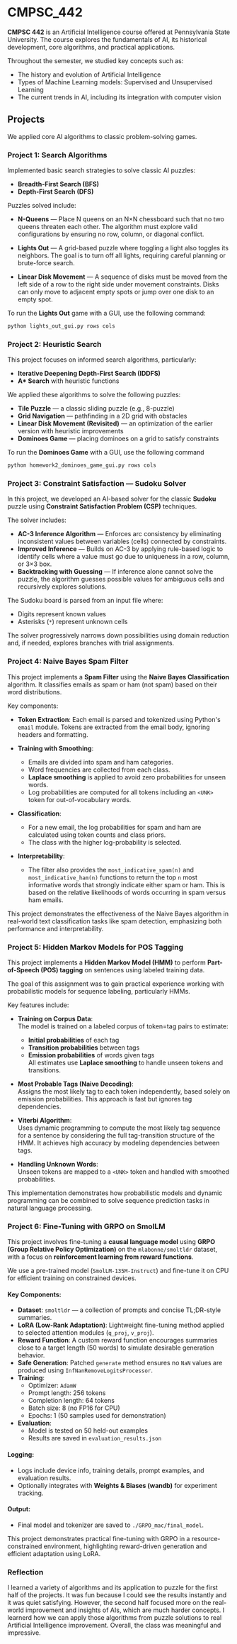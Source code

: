 # CMPSC_442

**CMPSC 442** is an Artificial Intelligence course offered at Pennsylvania State University. The course explores the fundamentals of AI, its historical development, core algorithms, and practical applications.

Throughout the semester, we studied key concepts such as:
- The history and evolution of Artificial Intelligence
- Types of Machine Learning models: Supervised and Unsupervised Learning
- The current trends in AI, including its integration with computer vision

## Projects

We applied core AI algorithms to classic problem-solving games.

### Project 1: Search Algorithms
Implemented basic search strategies to solve classic AI puzzles:

- **Breadth-First Search (BFS)**
- **Depth-First Search (DFS)**

Puzzles solved include:

- **N-Queens** — Place N queens on an N×N chessboard such that no two queens threaten each other. The algorithm must explore valid configurations by ensuring no row, column, or diagonal conflict.
  
- **Lights Out** — A grid-based puzzle where toggling a light also toggles its neighbors. The goal is to turn off all lights, requiring careful planning or brute-force search.

- **Linear Disk Movement** — A sequence of disks must be moved from the left side of a row to the right side under movement constraints. Disks can only move to adjacent empty spots or jump over one disk to an empty spot.

To run the **Lights Out** game with a GUI, use the following command:

```bash
python lights_out_gui.py rows cols
```


### Project 2: Heuristic Search
This project focuses on informed search algorithms, particularly:
- **Iterative Deepening Depth-First Search (IDDFS)**
- **A\* Search** with heuristic functions

We applied these algorithms to solve the following puzzles:

- **Tile Puzzle** — a classic sliding puzzle (e.g., 8-puzzle)
- **Grid Navigation** — pathfinding in a 2D grid with obstacles
- **Linear Disk Movement (Revisited)** — an optimization of the earlier version with heuristic improvements
- **Dominoes Game** — placing dominoes on a grid to satisfy constraints

To run the **Dominoes Game** with a GUI, use the following command

```bash
python homework2_dominoes_game_gui.py rows cols
```


### Project 3: Constraint Satisfaction — Sudoku Solver

In this project, we developed an AI-based solver for the classic **Sudoku** puzzle using **Constraint Satisfaction Problem (CSP)** techniques.

The solver includes:

- **AC-3 Inference Algorithm** — Enforces arc consistency by eliminating inconsistent values between variables (cells) connected by constraints.
- **Improved Inference** — Builds on AC-3 by applying rule-based logic to identify cells where a value must go due to uniqueness in a row, column, or 3×3 box.
- **Backtracking with Guessing** — If inference alone cannot solve the puzzle, the algorithm guesses possible values for ambiguous cells and recursively explores solutions.

The Sudoku board is parsed from an input file where:
- Digits represent known values
- Asterisks (`*`) represent unknown cells

The solver progressively narrows down possibilities using domain reduction and, if needed, explores branches with trial assignments.


### Project 4: Naive Bayes Spam Filter

This project implements a **Spam Filter** using the **Naive Bayes Classification** algorithm. It classifies emails as spam or ham (not spam) based on their word distributions.

Key components:

- **Token Extraction**: Each email is parsed and tokenized using Python's `email` module. Tokens are extracted from the email body, ignoring headers and formatting.
  
- **Training with Smoothing**: 
  - Emails are divided into spam and ham categories.
  - Word frequencies are collected from each class.
  - **Laplace smoothing** is applied to avoid zero probabilities for unseen words.
  - Log probabilities are computed for all tokens including an `<UNK>` token for out-of-vocabulary words.

- **Classification**: 
  - For a new email, the log probabilities for spam and ham are calculated using token counts and class priors.
  - The class with the higher log-probability is selected.

- **Interpretability**: 
  - The filter also provides the `most_indicative_spam(n)` and `most_indicative_ham(n)` functions to return the top `n` most informative words that strongly indicate either spam or ham. This is based on the relative likelihoods of words occurring in spam versus ham emails.

This project demonstrates the effectiveness of the Naive Bayes algorithm in real-world text classification tasks like spam detection, emphasizing both performance and interpretability.


### Project 5: Hidden Markov Models for POS Tagging

This project implements a **Hidden Markov Model (HMM)** to perform **Part-of-Speech (POS) tagging** on sentences using labeled training data.

The goal of this assignment was to gain practical experience working with probabilistic models for sequence labeling, particularly HMMs.

Key features include:

- **Training on Corpus Data**:  
  The model is trained on a labeled corpus of token=tag pairs to estimate:
  - **Initial probabilities** of each tag
  - **Transition probabilities** between tags
  - **Emission probabilities** of words given tags  
  All estimates use **Laplace smoothing** to handle unseen tokens and transitions.

- **Most Probable Tags (Naive Decoding)**:  
  Assigns the most likely tag to each token independently, based solely on emission probabilities. This approach is fast but ignores tag dependencies.

- **Viterbi Algorithm**:  
  Uses dynamic programming to compute the most likely tag sequence for a sentence by considering the full tag-transition structure of the HMM. It achieves high accuracy by modeling dependencies between tags.

- **Handling Unknown Words**:  
  Unseen tokens are mapped to a `<UNK>` token and handled with smoothed probabilities.

This implementation demonstrates how probabilistic models and dynamic programming can be combined to solve sequence prediction tasks in natural language processing.


### Project 6: Fine-Tuning with GRPO on SmolLM

This project involves fine-tuning a **causal language model** using **GRPO (Group Relative Policy Optimization)** on the `mlabonne/smoltldr` dataset, with a focus on **reinforcement learning from reward functions**.

We use a pre-trained model (`SmolLM-135M-Instruct`) and fine-tune it on CPU for efficient training on constrained devices.

#### Key Components:

- **Dataset**: `smoltldr` — a collection of prompts and concise TL;DR-style summaries.
- **LoRA (Low-Rank Adaptation)**: Lightweight fine-tuning method applied to selected attention modules (`q_proj`, `v_proj`).
- **Reward Function**: A custom reward function encourages summaries close to a target length (50 words) to simulate desirable generation behavior.
- **Safe Generation**: Patched `generate` method ensures no `NaN` values are produced using `InfNanRemoveLogitsProcessor`.
- **Training**:
  - Optimizer: `AdamW`
  - Prompt length: 256 tokens
  - Completion length: 64 tokens
  - Batch size: 8 (no FP16 for CPU)
  - Epochs: 1 (50 samples used for demonstration)
- **Evaluation**:
  - Model is tested on 50 held-out examples
  - Results are saved in `evaluation_results.json`

#### Logging:
- Logs include device info, training details, prompt examples, and evaluation results.
- Optionally integrates with **Weights & Biases (wandb)** for experiment tracking.

#### Output:
- Final model and tokenizer are saved to `./GRPO_mac/final_model`.

This project demonstrates practical fine-tuning with GRPO in a resource-constrained environment, highlighting reward-driven generation and efficient adaptation using LoRA.


### Reflection
I learned a variety of algorithms and its application to puzzle for the first half of the projects. It was fun because I could see the results instantly and it was quiet satisfying. 
However, the second half focused more on the real-world improvement and insights of AIs, which are much harder concepts. I learnerd how we can apply those algorithms from puzzle solutions to real Artificial Intelligence improvement. 
Overall, the class was meaningful and impressive.
